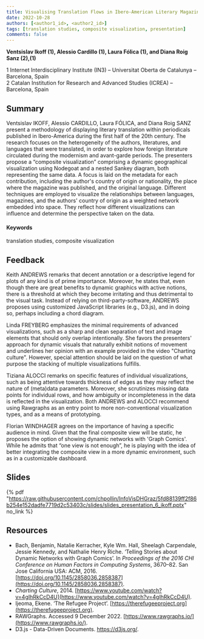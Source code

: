 ```yaml
---
title: Visualising Translation Flows in Ibero-American Literary Magazines 
date: 2022-10-28
authors: [<author1_id>, <author2_id>]
tags: [translation studies, composite visualization, presentation]
comments: false
---
```


**Ventsislav Ikoff (1), Alessio Cardillo (1), Laura Fólica (1), and Diana Roig Sanz (2),(1)**

1 Internet Interdisciplinary Institute (IN3) – Universitat Oberta de Catalunya – Barcelona, Spain\
2 Catalan Institution for Research and Advanced Studies (ICREA) – Barcelona, Spain

## Summary

Ventsislav IKOFF, Alessio CARDILLO, Laura FÓLICA, and Diana Roig SANZ present a methodology of displaying literary translation within periodicals published in Ibero-America during the first half of the 20th century. The research focuses on the heterogeneity of the authors, literatures, and languages that were translated, in order to explore how foreign literature circulated during the modernism and avant-garde periods. The presenters propose a “composite visualization” comprising a dynamic geographical visualization using Nodegoat and a nested Sankey diagram, both representing the same data. A focus is laid on the metadata for each contribution, including the author's country of origin or nationality, the place where the magazine was published, and the original language. Different techniques are employed to visualize the relationships between languages, magazines, and the authors' country of origin as a weighted network embedded into space. They reflect how different visualizations can influence and determine the perspective taken on the data.

#### Keywords

translation studies, composite visualization

## Feedback

Keith ANDREWS remarks that decent annotation or a descriptive legend for plots of any kind is of prime importance. Moreover, he states that, even though there are great benefits to dynamic graphics with active notions, there is a threshold at which they become irritating and thus detrimental to the visual task. Instead of relying on third-party-software, ANDREWS proposes using customized JavaScript libraries (e.g., D3.js), and in doing so, perhaps including a chord diagram.

Linda FREYBERG emphasizes the minimal requirements of advanced visualizations, such as a sharp and clean separation of text and image elements that should only overlap intentionally. She favors the presenters' approach for dynamic visuals that naturally exhibit notions of movement and underlines her opinion with an example provided in the video "Charting culture". However, special attention should be laid on the question of what purpose the stacking of multiple visualizations fulfills.

Tiziana ALOCCI remarks on specific features of individual visualizations, such as being attentive towards thickness of edges as they may reflect the nature of (meta)data parameters. Moreover, she scrutinizes missing data points for individual rows, and how ambiguity or incompleteness in the data is reflected in the visualization. Both ANDREWS and ALOCCI recommend using Rawgraphs as an entry point to more non-conventional visualization types, and as a means of prototyping.

Florian WINDHAGER agrees on the importance of having a specific audience in mind. Given that the final composite view will be static, he proposes the option of showing dynamic networks with 'Graph Comics'. While he admits that “one view is not enough”, he is playing with the idea of better integrating the composite view in a more dynamic environment, such as in a customizable dashboard.

## Slides

{% pdf "https://raw.githubusercontent.com/chpollin/InfoVisDHGraz/5fd88139ff2f86b254e152dadfe7719d2c53403c/slides/slides_presentation_6_ikoff.pptx" no_link %}

## Resources

* Bach, Benjamin, Natalie Kerracher, Kyle Wm. Hall, Sheelagh Carpendale, Jessie Kennedy, and Nathalie Henry Riche. ‘Telling Stories about Dynamic Networks with Graph Comics’. In _Proceedings of the 2016 CHI Conference on Human Factors in Computing Systems_, 3670–82. San Jose California USA: ACM, 2016. [https://doi.org/10.1145/2858036.2858387](https://doi.org/10.1145/2858036.2858387).
* _Charting Culture_, 2014. [https://www.youtube.com/watch?v=4gIhRkCcD4U](https://www.youtube.com/watch?v=4gIhRkCcD4U).
* Ijeoma, Ekene. ‘The Refugee Project’. [https://therefugeeproject.org](https://therefugeeproject.org).
* RAWGraphs. Accessed 9 December 2022. [https://www.rawgraphs.io/](https://www.rawgraphs.io/).
* D3.js - Data-Driven Documents. https://d3js.org/.